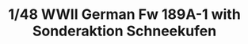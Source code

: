 ---
layout: product
title: "1/48 WWII German Fw 189A-1 with Sonderaktion Schneekufen"
price: "5100" 
desc: "Maketa"
img_path: "/assets/img/GWH04808.jpg"
brand: "N/A"
available: false
special_offer: false
new: false
soon: false
cat: "010000"
subcat: "010900"
subsubcat: "0N/A"
sifra: "GWH04808"
popular: true
---